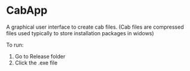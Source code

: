 # CabApp
A graphical user interface to create cab files. (Cab files are compressed files used typically to store installation packages in widows)

To run: 
1) Go to Release folder 
2) Click the .exe file
